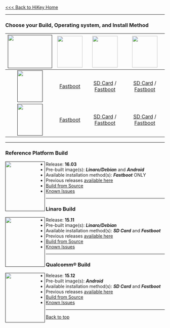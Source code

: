 [<<< Back to HiKey Home](https://github.com/96boards/documentation/wiki/HiKey-Home)

***
### Choose your Build, Operating system, and Install Method

|  [<img src="http://i.imgur.com/0e7lsoO.png" data-canonical-src="http://i.imgur.com/0e7lsoO.png" width="140" height="105" />]()   |  [<img src="http://i.imgur.com/jl4GG0d.png" data-canonical-src="http://i.imgur.com/jl4GG0d.png" width="80" height="100" />](https://github.com/96boards/documentation/wiki/HiKey-Crossroads#reference-platform-build)   |  [<img src="http://i.imgur.com/7rrS2JR.png" data-canonical-src="http://i.imgur.com/7rrS2JR.png" width="80" height="100" />](https://github.com/96boards/documentation/wiki/HiKey-Crossroads#reference-platform-build)   |  [<img src="http://i.imgur.com/dnsIEuC.png" data-canonical-src="http://i.imgur.com/dnsIEuC.png" width="80" height="100" />](https://github.com/96boards/documentation/wiki/HiKey-Crossroads#reference-platform-build)   |
| :-: | :-: | :-: | :-: |
| [<img src="http://i.imgur.com/OQGR5yY.png" data-canonical-src="http://i.imgur.com/OQGR5yY.png" width="80" height="100" />]() | [Fastboot]() | [SD Card](https://github.com/96boards/documentation/wiki/HiKey-Linaro-Debian-Download#your-build-choice) / [Fastboot](https://github.com/96boards/documentation/wiki/HiKey-Linaro-Debian-Download#your-build-choice-1) | [SD Card]() / [Fastboot]() |
| [<img src="http://i.imgur.com/7wy1996.png" data-canonical-src="http://i.imgur.com/7wy1996.png" width="80" height="100" />]() | [Fastboot]() | [SD Card]() / [Fastboot]() | [SD Card]() / [Fastboot]() |

***
### Reference Platform Build

[<img align="left" src="http://i.imgur.com/jl4GG0d.png" data-canonical-src="http://i.imgur.com/jl4GG0d.png" width="125" height="157" />]()
- Release: **16.03**
- Pre-built image(s): _**Linaro/Debian**_ and _**Android**_
- Available installation method(s): _**Fastboot**_ ONLY
- Previous releases [available here](http://builds.96boards.org/releases/reference-platform/debian/dragonboard410c/)
- [Build from Source](https://github.com/96boards/documentation/wiki/CE-Debian-RPB-Dragonboard410c-15.12-Build)
- [Known Issues](https://github.com/96boards/documentation/wiki/RPB-15.12-Known-Issues#debian)


***

### Linaro Build

[<img align="left" src="http://i.imgur.com/7rrS2JR.png" data-canonical-src="http://i.imgur.com/7rrS2JR.png" width="125" height="157" />]()
- Release: **15.11**
- Pre-built image(s): _**Linaro/Debian**_
- Available installation method(s): _**SD Card**_ and _**Fastboot**_
- Previous releases [available here]()
- [Build from Source]()
- [Known Issues]()

***

### Qualcomm® Build

[<img align="left" src="http://i.imgur.com/dnsIEuC.png" data-canonical-src="http://i.imgur.com/dnsIEuC.png" width="125" height="157" />]()
- Release: **15.12**
- Pre-built image(s): _**Android**_
- Available installation method(s): _**SD Card**_ and _**Fastboot**_
- Previous releases [available here](http://builds.96boards.org/releases/dragonboard410c/qualcomm/android/)
- [Build from Source]()
- [Known Issues]()

***

[Back to top](https://github.com/96boards/documentation/wiki/DragonBoard™-410c-Crossroads)